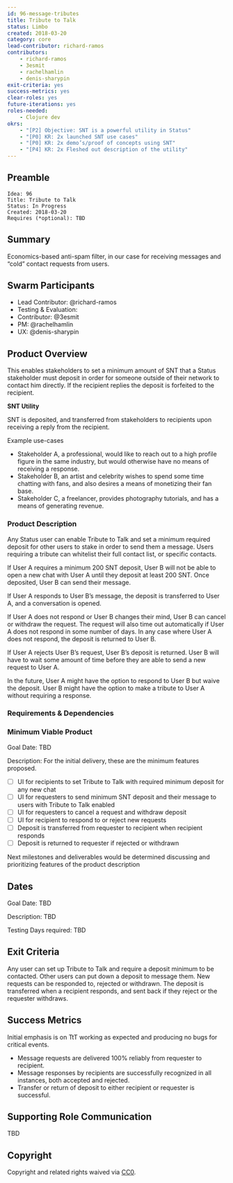 ```yaml
---
id: 96-message-tributes
title: Tribute to Talk
status: Limbo
created: 2018-03-20
category: core
lead-contributor: richard-ramos
contributors:
    - richard-ramos
    - 3esmit
    - rachelhamlin
    - denis-sharypin
exit-criteria: yes
success-metrics: yes
clear-roles: yes
future-iterations: yes
roles-needed:
    - Clojure dev
okrs:
    - "[P2] Objective: SNT is a powerful utility in Status"
    - "[P0] KR: 2x launched SNT use cases"
    - "[P0] KR: 2x demo’s/proof of concepts using SNT"
    - "[P4] KR: 2x Fleshed out description of the utility"
---
```


## Preamble

    Idea: 96
    Title: Tribute to Talk
    Status: In Progress
    Created: 2018-03-20
    Requires (*optional): TBD


## Summary
Economics-based anti-spam filter, in our case for receiving messages and “cold” contact requests from users.


## Swarm Participants
- Lead Contributor: @richard-ramos
- Testing & Evaluation: 
- Contributor: @3esmit
- PM:  @rachelhamlin
- UX: @denis-sharypin


## Product Overview
This enables stakeholders to set a minimum amount of SNT that a Status stakeholder must deposit in order for someone outside of their network to contact him directly. If the recipient replies the deposit is forfeited to the recipient.

**SNT Utility**

SNT is deposited, and transferred from stakeholders to recipients upon receiving a reply from the recipient.

Example use-cases

- Stakeholder A, a professional, would like to reach out to a high profile figure in the same industry, but would otherwise have no means of receiving a response.
- Stakeholder B, an artist and celebrity wishes to spend some time chatting with fans, and also desires a means of monetizing their fan base.
- Stakeholder C, a freelancer, provides photography tutorials, and has a means of generating revenue.

### Product Description
Any Status user can enable Tribute to Talk and set a minimum required deposit for other users to stake in order to send them a message. Users requiring a tribute can whitelist their full contact list, or specific contacts.

If User A requires a minimum 200 SNT deposit, User B will not be able to open a new chat with User A until they deposit at least 200 SNT. Once deposited, User B can send their message.

If User A responds to User B’s message, the deposit is transferred to User A, and a conversation is opened.

If User A does not respond or User B changes their mind, User B can cancel or withdraw the request. The request will also time out automatically if User A does not respond in some number of days. In any case where User A does not respond, the deposit is returned to User B.

If User A rejects User B’s request, User B’s deposit is returned. User B will have to wait some amount of time before they are able to send a new request to User A.

In the future, User A might have the option to respond to User B but waive the deposit. User B might have the option to make a tribute to User A without requiring a response. 


### Requirements & Dependencies
<!-- Are there bugs or feature requests in other repositories that are part of this Idea? -->
<!-- There is no approval unless the idea requires to be reviewed by supporting organelles (Financial, Hiring, or Design). -->
<!-- The Swarm must develop a fully fleshed out Requirements document for the idea to proceed, to the satisfaction of participants. -->

### Minimum Viable Product
Goal Date: TBD 

Description:
For the initial delivery, these are the minimum features proposed.
- [ ] UI for recipients to set Tribute to Talk with required minimum deposit for any new chat
- [ ] UI for requesters to send minimum SNT deposit and their message to users with Tribute to Talk enabled
- [ ] UI for requesters to cancel a request and withdraw deposit
- [ ] UI for recipient to respond to or reject new requests 
- [ ] Deposit is transferred from requester to recipient when recipient responds
- [ ] Deposit is returned to requester if rejected or withdrawn

Next milestones and deliverables would be determined discussing and prioritizing features of the product description

## Dates
Goal Date: TBD 

Description: TBD 

Testing Days required: TBD 

## Exit Criteria
Any user can set up Tribute to Talk and require a deposit minimum to be contacted. Other users can put down a deposit to message them. New requests can be responded to, rejected or withdrawn. The deposit is transferred when a recipient responds, and sent back if they reject or the requester withdraws.

## Success Metrics
Initial emphasis is on TtT working as expected and producing no bugs for critical events. 

- Message requests are delivered 100% reliably from requester to recipient.
- Message responses by recipients are successfully recognized in all instances, both accepted and rejected.
- Transfer or return of deposit to either recipient or requester is successful.


## Supporting Role Communication
TBD

## Copyright
Copyright and related rights waived via [CC0](https://creativecommons.org/publicdomain/zero/1.0/).

